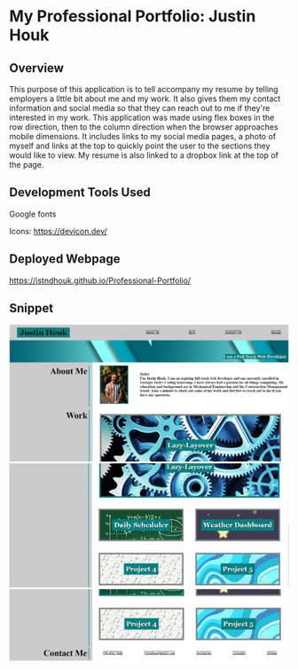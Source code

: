 # My Professional Portfolio:  Justin Houk
## Overview

This purpose of this application is to tell accompany my resume by telling employers a little bit about me and my work.  It also gives them my contact information and social media so that they can reach out to me if they're interested in my work.  This application was made using flex boxes in the row direction, then to the column direction when the browser approaches mobile dimensions.  It includes links to my social media pages, a photo of myself and links at the top to quickly point the user to the sections they would like to view.  My resume is also linked to a dropbox link at the top of the page.

## Development Tools Used
Google fonts

Icons: https://devicon.dev/

## Deployed Webpage

https://jstndhouk.github.io/Professional-Portfolio/

## Snippet
![Image output](./assets/Capture1.png)
![Image output](./assets/Capture2.png)
![Image output](./assets/Capture3.png)
